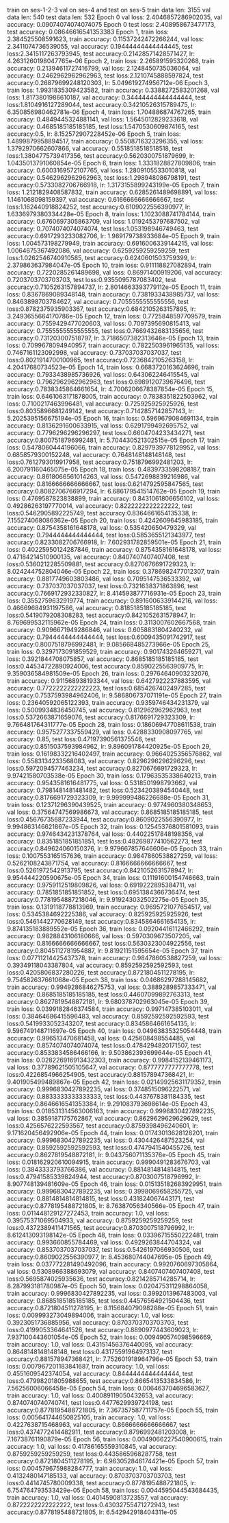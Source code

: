 train on ses-1-2-3 val on ses-4 and test on ses-5
train data len: 3155
val data len: 540
test data len: 532
Epoch 0 val loss: 2.4046857286902035, val accuracy: 0.09074074074074075
Epoch 0 test loss: 2.408958673477173, test accuracy: 0.08646616541353383
Epoch 1, train loss: 2.384525508591623, train accuracy: 0.11537242472266244, val loss: 2.3411074736539055, val accuracy: 0.19444444444444445, test loss:2.3415117263793945, test accuracy:0.21428571428571427, lr: 4.2631260198047765e-06
Epoch 2, train loss: 2.265891595320268, train accuracy: 0.21394611727416799, val loss: 2.1248450735036064, val accuracy: 0.2462962962962963, test loss:2.1210745888597824, test accuracy:0.26879699248120303, lr: 5.049619274956712e-06
Epoch 3, train loss: 1.9931835309423582, train accuracy: 0.3388272583201268, val loss: 1.8173801986610187, val accuracy: 0.34444444444444444, test loss:1.8104916127289044, test accuracy:0.34210526315789475, lr: 6.350856980462781e-06
Epoch 4, train loss: 1.704886874767265, train accuracy: 0.4849445324881141, val loss: 1.5645012829233618, val accuracy: 0.4685185185185185, test loss:1.5470530609874165, test accuracy:0.5, lr: 8.152572907228452e-06
Epoch 5, train loss: 1.4899879958894517, train accuracy: 0.5508716323296355, val loss: 1.3792970662607866, val accuracy: 0.5518518518518518, test loss:1.3804775739417356, test accuracy:0.5620300751879699, lr: 1.0435013791060854e-05
Epoch 6, train loss: 1.3331828827809806, train accuracy: 0.6003169572107765, val loss: 1.2809105533010818, val accuracy: 0.5462962962962963, test loss:1.298948086798191, test accuracy:0.5733082706766918, lr: 1.3173155899243199e-05
Epoch 7, train loss: 1.2121829408587832, train accuracy: 0.6285261489698891, val loss: 1.1461068098159397, val accuracy: 0.6166666666666667, test loss:1.162440918824252, test accuracy:0.6109022556390977, lr: 1.6336979380334428e-05
Epoch 8, train loss: 1.1023088741784144, train accuracy: 0.6760697305863709, val loss: 1.0192453797687502, val accuracy: 0.7074074074074074, test loss:1.053198946749463, test accuracy:0.6917293233082706, lr: 1.989179738933684e-05
Epoch 9, train loss: 1.004573198279949, train accuracy: 0.6916006339144215, val loss: 1.0064675367492086, val accuracy: 0.6259259259259259, test loss:1.0262546740910585, test accuracy:0.6240601503759399, lr: 2.379863637984047e-05
Epoch 10, train loss: 0.911118827082894, train accuracy: 0.7220285261489698, val loss: 0.86971400919206, val accuracy: 0.7203703703703703, test loss:0.9355095787083402, test accuracy:0.7105263157894737, lr: 2.8014663393779112e-05
Epoch 11, train loss: 0.8367869089348148, train accuracy: 0.7381933438985737, val loss: 0.8463898703784627, val accuracy: 0.7055555555555556, test loss:0.8782375935903367, test accuracy:0.6842105263157895, lr: 3.2493655664170786e-05
Epoch 12, train loss: 0.7725848597709579, train accuracy: 0.7559429477020603, val loss: 0.7097395690815413, val accuracy: 0.7555555555555555, test loss:0.7669432683135656, test accuracy:0.731203007518797, lr: 3.7186507382313646e-05
Epoch 13, train loss: 0.7099678094940957, train accuracy: 0.7822503961965135, val loss: 0.7467161123092998, val accuracy: 0.737037037037037, test loss:0.8021914700100965, test accuracy:0.7236842105263158, lr: 4.20417680734523e-05
Epoch 14, train loss: 0.6683720163624696, train accuracy: 0.7933438985736926, val loss: 0.643062246415545, val accuracy: 0.7962962962962963, test loss:0.6989120739676496, test accuracy:0.7838345864661654, lr: 4.7006206678387854e-05
Epoch 15, train loss: 0.6461063171878005, train accuracy: 0.7838351822503962, val loss: 0.7100217463996481, val accuracy: 0.725925925925926, test loss:0.8035896681249142, test accuracy:0.7142857142857143, lr: 5.2025395156675194e-05
Epoch 16, train loss: 0.5969679084691134, train accuracy: 0.8136291600633915, val loss: 0.6291799492695752, val accuracy: 0.7796296296296297, test loss:0.6604704233434271, test accuracy:0.8007518796992481, lr: 5.704430521302515e-05
Epoch 17, train loss: 0.5478060444196066, train accuracy: 0.8297939778129952, val loss: 0.6858579300152248, val accuracy: 0.7648148148148148, test loss:0.7612793019917958, test accuracy:0.7518796992481203, lr: 6.200791160465075e-05
Epoch 18, train loss: 0.4839733598208187, train accuracy: 0.8618066561014263, val loss: 0.5472698839216986, val accuracy: 0.8166666666666667, test loss:0.6214792595847565, test accuracy:0.8082706766917294, lr: 6.686179541514762e-05
Epoch 19, train loss: 0.4769587823838899, train accuracy: 0.8431061806656102, val loss: 0.49286263197770014, val accuracy: 0.8222222222222222, test loss:0.5462905892225749, test accuracy:0.8364661654135338, lr: 7.155274068086362e-05
Epoch 20, train loss: 0.4242609645983185, train accuracy: 0.8754358161648178, val loss: 0.535420650479329, val accuracy: 0.7944444444444444, test loss:0.5853655121343977, test accuracy:0.8233082706766918, lr: 7.602931782859501e-05
Epoch 21, train loss: 0.40225950124287846, train accuracy: 0.8754358161648178, val loss: 0.47184214510900135, val accuracy: 0.8407407407407408, test loss:0.5360212285509881, test accuracy:0.8270676691729323, lr: 8.024244752804046e-05
Epoch 22, train loss: 0.3786982477012307, train accuracy: 0.8817749603803486, val loss: 0.7095147536533392, val accuracy: 0.737037037037037, test loss:0.7321638371863896, test accuracy:0.7669172932330827, lr: 8.414593877716931e-05
Epoch 23, train loss: 0.3552759632919774, train accuracy: 0.8916006339144216, val loss: 0.46669684931197586, val accuracy: 0.8185185185185185, test loss:0.5419079208308283, test accuracy:0.8421052631578947, lr: 8.769699532115962e-05
Epoch 24, train loss: 0.3113007602667568, train accuracy: 0.9096671949286846, val loss: 0.6058831804240232, val accuracy: 0.7944444444444444, test loss:0.6009435091742917, test accuracy:0.8007518796992481, lr: 9.085668485273966e-05
Epoch 25, train loss: 0.3297173091859529, train accuracy: 0.901743264659271, val loss: 0.3921844708075857, val accuracy: 0.8685185185185185, test loss:0.44534722890924006, test accuracy:0.8590225563909775, lr: 9.359036584981509e-05
Epoch 26, train loss: 0.29764640903232076, train accuracy: 0.911568938193344, val loss: 0.6427922237883595, val accuracy: 0.7722222222222223, test loss:0.6854267402497285, test accuracy:0.7537593984962406, lr: 9.586806737071191e-05
Epoch 27, train loss: 0.23640592065122393, train accuracy: 0.9359746434231379, val loss: 0.5009934836450745, val accuracy: 0.812962962962963, test loss:0.5372663871659076, test accuracy:0.8176691729323309, lr: 9.766481764311777e-05
Epoch 28, train loss: 0.18606947708611538, train accuracy: 0.9575277337559429, val loss: 0.4288330908097765, val accuracy: 0.85, test loss:0.47197390561375546, test accuracy:0.8515037593984962, lr: 9.896091784420925e-05
Epoch 29, train loss: 0.16198332216402497, train accuracy: 0.9664025356576862, val loss: 0.5583134233568083, val accuracy: 0.8296296296296296, test loss:0.5972094577463234, test accuracy:0.8270676691729323, lr: 9.97421580703538e-05
Epoch 30, train loss: 0.17963535338640213, train accuracy: 0.9543581616481775, val loss: 0.5318501998793662, val accuracy: 0.7981481481481482, test loss:0.5234203894540448, test accuracy:0.8176691729323309, lr: 9.999999486226688e-05
Epoch 31, train loss: 0.12371296390439525, train accuracy: 0.9774960380348653, val loss: 0.37564747569986673, val accuracy: 0.8685185185185185, test loss:0.45676735687233944, test accuracy:0.8609022556390977, lr: 9.994863146621867e-05
Epoch 32, train loss: 0.12545376801581093, train accuracy: 0.9746434231378764, val loss: 0.44022517848198356, val accuracy: 0.8351851851851851, test loss:0.48269877410562273, test accuracy:0.849624060150376, lr: 9.979667857646606e-05
Epoch 33, train loss: 0.1007553165157636, train accuracy: 0.9847860538827259, val loss: 0.5262108243871754, val accuracy: 0.8166666666666667, test loss:0.5261972542913795, test accuracy:0.8421052631578947, lr: 9.954444220590675e-05
Epoch 34, train loss: 0.11191600154746663, train accuracy: 0.9759112519809826, val loss: 0.6919222895384711, val accuracy: 0.7851851851851852, test loss:0.6951384366736474, test accuracy:0.7781954887218046, lr: 9.919243032502275e-05
Epoch 35, train loss: 0.1319118778813969, train accuracy: 0.9695721077654517, val loss: 0.5345384692225386, val accuracy: 0.825925925925926, test loss:0.5461442770628149, test accuracy:0.8345864661654135, lr: 9.874135183889552e-05
Epoch 36, train loss: 0.09204416112466292, train accuracy: 0.9828843106180666, val loss: 0.5970309673507205, val accuracy: 0.8166666666666667, test loss:0.5630323004922556, test accuracy:0.8045112781954887, lr: 9.81921151595654e-05
Epoch 37, train loss: 0.07711214425437378, train accuracy: 0.9847860538827259, val loss: 0.39349118043387804, val accuracy: 0.8592592592592593, test loss:0.4205806837280226, test accuracy:0.8721804511278195, lr: 9.754582637661068e-05
Epoch 38, train loss: 0.04686297288145682, train accuracy: 0.9949286846275753, val loss: 0.3889289857333471, val accuracy: 0.8685185185185185, test loss:0.44607099892763313, test accuracy:0.8627819548872181, lr: 9.680378702963045e-05
Epoch 39, train loss: 0.0399182846374584, train accuracy: 0.997147385103011, val loss: 0.38464686415596483, val accuracy: 0.8592592592592593, test loss:0.5419933052343207, test accuracy:0.8345864661654135, lr: 9.596749148711697e-05
Epoch 40, train loss: 0.04963835325054448, train accuracy: 0.996513470681458, val loss: 0.425608498554485, val accuracy: 0.8574074074074074, test loss:0.4784294820171507, test accuracy:0.8533834586466166, lr: 9.503862393699644e-05
Epoch 41, train loss: 0.028226916913432303, train accuracy: 0.9984152139461173, val loss: 0.37789621505105647, val accuracy: 0.8777777777777778, test loss:0.4226854966254905, test accuracy:0.881578947368421, lr: 9.401905499489867e-05
Epoch 42, train loss: 0.02149925631179352, train accuracy: 0.9996830427892235, val loss: 0.3748515096222571, val accuracy: 0.8833333333333333, test loss:0.4437678381184335, test accuracy:0.8646616541353384, lr: 9.291083793698614e-05
Epoch 43, train loss: 0.018531314563006163, train accuracy: 0.9996830427892235, val loss: 0.3859187175762867, val accuracy: 0.8629629629629629, test loss:0.4256576222593567, test accuracy:0.8759398496240601, lr: 9.171620456492906e-05
Epoch 44, train loss: 0.01743013628128201, train accuracy: 0.9996830427892235, val loss: 0.4304426487523254, val accuracy: 0.8592592592592593, test loss:0.4747941540455726, test accuracy:0.8627819548872181, lr: 9.043756071135376e-05
Epoch 45, train loss: 0.018162920610094915, train accuracy: 0.9990491283676703, val loss: 0.3843333793766386, val accuracy: 0.8814814814814815, test loss:0.47941585339824944, test accuracy:0.8703007518796992, lr: 8.907748139481609e-05
Epoch 46, train loss: 0.015135182683929951, train accuracy: 0.9996830427892235, val loss: 0.3998069658255725, val accuracy: 0.8814814814814815, test loss:0.431824067443171, test accuracy:0.8778195488721805, lr: 8.76387056340566e-05
Epoch 47, train loss: 0.011448129127272453, train accuracy: 1.0, val loss: 0.39575371069504933, val accuracy: 0.8759259259259259, test loss:0.4372389411471565, test accuracy:0.8703007518796992, lr: 8.612413093198142e-05
Epoch 48, train loss: 0.03396715550222481, train accuracy: 0.993660855784469, val loss: 0.4929263844704324, val accuracy: 0.8537037037037037, test loss:0.5426197066930506, test accuracy:0.8609022556390977, lr: 8.453680744047695e-05
Epoch 49, train loss: 0.037772281490492096, train accuracy: 0.9920760697305864, val loss: 0.5308966388693079, val accuracy: 0.8407407407407408, test loss:0.5695874025935636, test accuracy:0.8214285714285714, lr: 8.287993181780987e-05
Epoch 50, train loss: 0.020475311298864058, train accuracy: 0.9996830427892235, val loss: 0.3992013967483003, val accuracy: 0.8685185185185185, test loss:0.44576564921504436, test accuracy:0.8721804511278195, lr: 8.115684079098288e-05
Epoch 51, train loss: 0.009993273049894006, train accuracy: 1.0, val loss: 0.3923051736885956, val accuracy: 0.8703703703703703, test loss:0.4199053364641526, test accuracy:0.8890977443609023, lr: 7.937100443601054e-05
Epoch 52, train loss: 0.009490574098596669, train accuracy: 1.0, val loss: 0.43151456376440095, val accuracy: 0.8648148148148148, test loss:0.43175591964973137, test accuracy:0.881578947368421, lr: 7.752601918964796e-05
Epoch 53, train loss: 0.007967201183841687, train accuracy: 1.0, val loss: 0.4551609542374054, val accuracy: 0.8444444444444444, test loss:0.47998201805988655, test accuracy:0.8665413533834586, lr: 7.56256006066458e-05
Epoch 54, train loss: 0.006463704696583627, train accuracy: 1.0, val loss: 0.40089119050432653, val accuracy: 0.8740740740740741, test loss:0.4477629939724198, test accuracy:0.8778195488721805, lr: 7.367357587711757e-05
Epoch 55, train loss: 0.005641744650825105, train accuracy: 1.0, val loss: 0.4227638715468963, val accuracy: 0.8666666666666667, test loss:0.4374772414482911, test accuracy:0.8796992481203008, lr: 7.16738761190879e-05
Epoch 56, train loss: 0.0049066227540900615, train accuracy: 1.0, val loss: 0.41786165559310845, val accuracy: 0.8759259259259259, test loss:0.4435865968287758, test accuracy:0.8721804511278195, lr: 6.963052846174421e-05
Epoch 57, train loss: 0.004579675988284777, train accuracy: 1.0, val loss: 0.4132480147185133, val accuracy: 0.8703703703703703, test loss:0.4414745780009338, test accuracy:0.8778195488721805, lr: 6.754764793533429e-05
Epoch 58, train loss: 0.0044595044543684435, train accuracy: 1.0, val loss: 0.4014590813723557, val accuracy: 0.8722222222222222, test loss:0.43032755471272943, test accuracy:0.8778195488721805, lr: 6.542942918404311e-05
